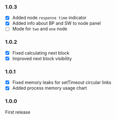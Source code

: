 ### 1.0.3
+ [x] Added node `response time` indicator
+ [x] Added info about BP and SW to node panel
+ [ ] Mode for `two` and `one` node
 
### 1.0.2
+ [x] Fixed calculating next block
+ [x] Improved next block visibility

### 1.0.1
+ [x] Fixed memory leaks for setTimeout circular links
+ [x] Added process memory usage chart

### 1.0.0
First release